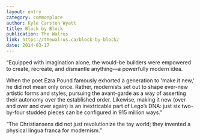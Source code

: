 ```yaml
---
layout: entry
category: commonplace
author: Kyle Carsten Wyatt
title: Block by Block
publication: The Walrus
link: https://thewalrus.ca/block-by-block/
date: 2014-03-17
---
```


“Equipped with imagination alone, the would-be builders were empowered to create, recreate, and dismantle anything—a powerfully modern idea.

When the poet Ezra Pound famously exhorted a generation to 'make it new,' he did not mean only once. Rather, modernists set out to shape ever-new artistic forms and styles, pursuing the avant-garde as a way of asserting their autonomy over the established order. Likewise, making it new (over and over and over again) is an inextricable part of Lego’s DNA: just six two-by-four studded pieces can be configured in 915 million ways.”

“The Christiansens did not just revolutionize the toy world; they invented a physical lingua franca for modernism.”
